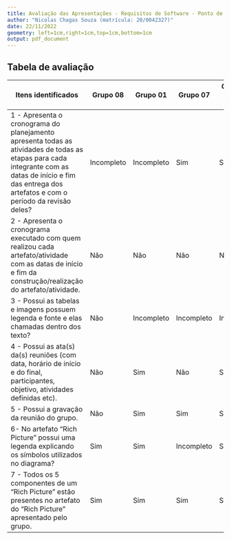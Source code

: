 ```yaml
---
title: Avaliação das Apresentações - Requisitos de Software - Ponto de Controle 1
author: "Nicolas Chagas Souza (matrícula: 20/0042327)"
date: 22/11/2022
geometry: left=1cm,right=1cm,top=1cm,bottom=1cm
output: pdf_document
---
```


## Tabela de avaliação

| Itens identificados | Grupo 08 | Grupo 01 | Grupo 07 | Grupo 02 (Meu grupo) |
| - | - | - | - | - |
| 1 - Apresenta o cronograma do planejamento apresenta todas as atividades de todas as etapas para cada integrante com as datas de início e fim das entrega dos artefatos e com o período da revisão deles? | Incompleto | Incompleto | Sim | Sim |
| 2 - Apresenta o cronograma executado com quem realizou cada artefato/atividade com as datas de início e fim da construção/realização do artefato/atividade. | Não | Não | Não | Não |
| 3 - Possui as tabelas e imagens possuem legenda e fonte e elas chamadas dentro dos texto? | Não | Incompleto | Incompleto | Incompleto |
| 4 - Possui as ata(s) da(s) reuniões (com data, horário de início e do final, participantes, objetivo, atividades definidas etc). | Não | Sim | Não | Sim |
| 5 - Possui a gravação da reunião do grupo. | Não | Sim | Sim | Sim |
| 6- No artefato “Rich Picture” possui uma legenda explicando os símbolos utilizados no diagrama? | Sim | Sim | Incompleto | Sim |
| 7 - Todos os 5 componentes de um “Rich Picture” estão presentes no artefato do “Rich Picture” apresentado pelo grupo. | Sim | Sim | Sim | Sim |
